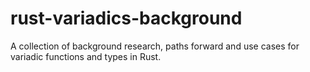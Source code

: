 # rust-variadics-background

A collection of background research, paths forward and use cases for variadic functions and types in Rust.

